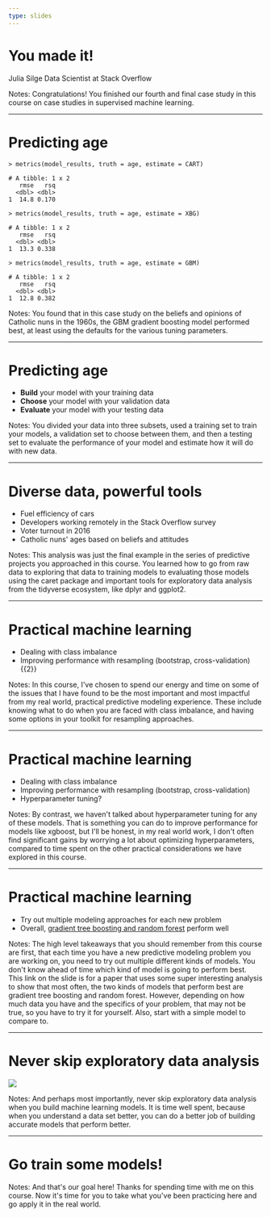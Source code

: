 ```yaml
---
type: slides
---
```


# You made it!

Julia Silge
Data Scientist at Stack Overflow

Notes: Congratulations! You finished our fourth and final case study in this course on case studies in supervised machine learning.

---

# Predicting age

```out
> metrics(model_results, truth = age, estimate = CART)

# A tibble: 1 x 2
   rmse   rsq
  <dbl> <dbl>
1  14.8 0.170

> metrics(model_results, truth = age, estimate = XBG)

# A tibble: 1 x 2
   rmse   rsq
  <dbl> <dbl>
1  13.3 0.338

> metrics(model_results, truth = age, estimate = GBM)

# A tibble: 1 x 2
   rmse   rsq
  <dbl> <dbl>
1  12.8 0.382
```

Notes: You found that in this case study on the beliefs and opinions of Catholic nuns in the 1960s, the GBM gradient boosting model performed best, at least using the defaults for the various tuning parameters. 

---

# Predicting age

- **Build** your model with your training data
- **Choose** your model with your validation data
- **Evaluate** your model with your testing data

Notes: You divided your data into three subsets, used a training set to train your models, a validation set to choose between them, and then a testing set to evaluate the performance of your model and estimate how it will do with new data.

---

# Diverse data, powerful tools

- Fuel efficiency of cars
- Developers working remotely in the Stack Overflow survey
- Voter turnout in 2016
- Catholic nuns' ages based on beliefs and attitudes

Notes: This analysis was just the final example in the series of predictive projects you approached in this course. You learned how to go from raw data to exploring that data to training models to evaluating those models using the caret package and important tools for exploratory data analysis from the tidyverse ecosystem, like dplyr and ggplot2.

---

#  Practical machine learning

- Dealing with class imbalance
- Improving performance with resampling (bootstrap, cross-validation) {{2}}

Notes: In this course, I've chosen to spend our energy and time on some of the issues that I have found to be the most important and most impactful from my real world, practical predictive modeling experience. These include knowing what to do when you are faced with class imbalance, and having some options in your toolkit for resampling approaches. 

---

# Practical machine learning

- Dealing with class imbalance
- Improving performance with resampling (bootstrap, cross-validation)
- Hyperparameter tuning?

Notes: By contrast, we haven't talked about hyperparameter tuning for any of these models. That is something you can do to improve performance for models like xgboost, but I'll be honest, in my real world work, I don't often find significant gains by worrying a lot about optimizing hyperparameters, compared to time spent on the other practical considerations we have explored in this course.

---

# Practical machine learning

- Try out multiple modeling approaches for each new problem 
- Overall, [gradient tree boosting and random forest](https://arxiv.org/abs/1708.05070v1) perform well

Notes: The high level takeaways that you should remember from this course are first, that each time you have a new predictive modeling problem you are working on, you need to try out multiple different kinds of models. You don't know ahead of time which kind of model is going to perform best. This link on the slide is for a paper that uses some super interesting analysis to show that most often, the two kinds of models that perform best are gradient tree boosting and random forest. However, depending on how much data you have and the specifics of your problem, that may not be true, so you have to try it for yourself. Also, start with a simple model to compare to. 

---

# Never skip exploratory data analysis

![](https://github.com/juliasilge/supervised-ML-case-studies-course/blob/master/img/checklist.jpg?raw=true)

Notes: And perhaps most importantly, never skip exploratory data analysis when you build machine learning models. It is time well spent, because when you understand a data set better, you can do a better job of building accurate models that perform better.

---

# Go train some models!

Notes: And that's our goal here! Thanks for spending time with me on this course. Now it's time for you to take what you've been practicing here and go apply it in the real world.












